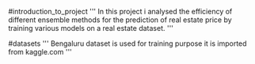 #introduction_to_project
'''
In this project i analysed the efficiency of different ensemble methods for the prediction of real estate price by training various models on a real estate dataset.
'''

#datasets
'''
Bengaluru dataset is used for training purpose it is imported from kaggle.com
'''
